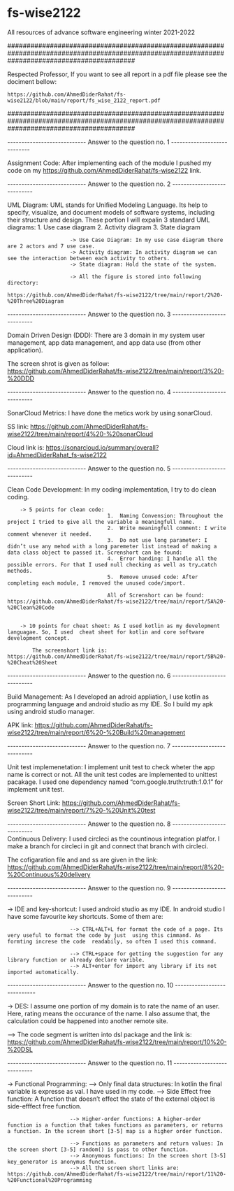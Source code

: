 # fs-wise2122
All resources of advance software engineering winter 2021-2022

#################################################################################################################################################

Respected Professor, 
	If you want to see all report in a pdf file please see the dociment bellow:
	
	https://github.com/AhmedDiderRahat/fs-wise2122/blob/main/report/fs_wise_2122_report.pdf 

#################################################################################################################################################


---------------------------- Answer to the question no. 1 ----------------------------

Assignment Code: After implementing each of the module I pushed my code on my https://github.com/AhmedDiderRahat/fs-wise2122 link.




---------------------------- Answer to the question no. 2 ----------------------------

UML Diagram: UML stands for Unified Modeling Language. Its help to specify, visualize, and document models of software systems, including their structure and design. 
These portion I will expalin 3 standard UML diagrams: 
													1.	Use case diagram 
													2.	Activity diagram 
													3.	State diagram
													
						-> Use Case Diagram: In my use case diagram there are 2 actors and 7 use case. 
						-> Activity diagram: In activity diagram we can see the interaction between each activity to others. 
						-> State diagram: Hold the state of the system.

						-> All the figure is stored into following directory: 
												https://github.com/AhmedDiderRahat/fs-wise2122/tree/main/report/2%20-%20Three%20Diagram 
												
												


												
---------------------------- Answer to the question no. 3 ----------------------------

Domain Driven Design (DDD): There are 3 domain in my system user management, app data management, and app data use (from other application). 

The screen shrot is given as follow: https://github.com/AhmedDiderRahat/fs-wise2122/tree/main/report/3%20-%20DDD 




---------------------------- Answer to the question no. 4 ----------------------------

SonarCloud Metrics: I have done the metics work by using sonarCloud. 

SS link:  https://github.com/AhmedDiderRahat/fs-wise2122/tree/main/report/4%20-%20sonarCloud 

Cloud link is: https://sonarcloud.io/summary/overall?id=AhmedDiderRahat_fs-wise2122   





---------------------------- Answer to the question no. 5 ----------------------------

Clean Code Development: In my coding implementation, I try to do clean coding. 

		-> 5 points for clean code: 
									1.	Naming Convension: Throughout the project I tried to give all the variable a meaningfull name.
									2.	Write meaningfull comment: I write comment whenever it needed. 
									3.	Do not use long parameter: I didn’t use any mehod with a long paremeter list instead of making a data class object to passed it. Screnshort can be found: 
									4.	Error handing: I handle all the possible errors. For that I used null checking as well as try…catch methods.
									5.	Remove unused code: After completing each module, I removed the unused code/import. 

									All of Screnshort can be found: https://github.com/AhmedDiderRahat/fs-wise2122/tree/main/report/5A%20-%20Clean%20Code 
									
									
		-> 10 points for cheat sheet: As I used kotlin as my development languagae. So, I used  cheat sheet for kotlin and core software development concept. 

			The screenshort link is: https://github.com/AhmedDiderRahat/fs-wise2122/tree/main/report/5B%20-%20Cheat%20Sheet 

			
			


			
---------------------------- Answer to the question no. 6 ----------------------------			
			
Build Management: As I developed an adroid appliation, I use kotlin as programming language and android studio as my IDE. So I build my apk using android studio manager. 

APK link: https://github.com/AhmedDiderRahat/fs-wise2122/tree/main/report/6%20-%20Build%20management 




---------------------------- Answer to the question no. 7 ----------------------------			

Unit test implemenetation: I implement unit test to check wheter the app name is correct or not. All the unit test codes are implemented to unittest pacakage. I used one dependency named “com.google.truth:truth:1.0.1” for implement unit test. 

Screen Short Link: https://github.com/AhmedDiderRahat/fs-wise2122/tree/main/report/7%20-%20Unit%20test 





---------------------------- Answer to the question no. 8 ----------------------------		
Continuous Delivery: I used circleci as the countinous integration platfor. I make a branch for circleci in git and connect that branch with circleci. 

The cofigaration file and and ss are given in the link: https://github.com/AhmedDiderRahat/fs-wise2122/tree/main/report/8%20-%20Continuous%20delivery 





---------------------------- Answer to the question no. 9 ----------------------------	

-> IDE and key-shortcut: I used android studio as my IDE. In android studio I have some favourite key shortcuts. Some of them are:
						
						--> CTRL+ALT+L for format the code of a page. Its very useful to format the code by just  using this cimmand. As formting increse the code  readabily, so often I used this command. 
						
						--> CTRL+space for getting the suggestion for any library function or already declare varible. 
						--> ALT+enter for import any library if its not imported automatically. 


						
						
						
---------------------------- Answer to the question no. 10 ----------------------------	


-> DES: I assume one portion of my domain is to rate the name of an user. Here, rating means the occurance of the name. I also assume that, the calculation could be happened into another remote site. 

--> The code segment is written into dsl package and the link is: https://github.com/AhmedDiderRahat/fs-wise2122/tree/main/report/10%20-%20DSL 





---------------------------- Answer to the question no. 11 ----------------------------	

-> Functional Programming: 
						--> Only final data structures: In kotlin the final variable is expresse as val. I have used in my code.
						-->	Side Effect free function: A function that doesn’t effect the state of the external object is side-efffect free function.
						
						--> Higher-order functions: A higher-order function is a function that takes functions as parameters, or returns a function. In the screen short [3-5] map is a higher order function.
						
						--> Functions as parameters and return values: In the screen short [3-5] random() is pass to other function. 
						--> Anonymous functions: In the screen short [3-5] key_generator is anonymus function. 
						--> All the screen short links are: https://github.com/AhmedDiderRahat/fs-wise2122/tree/main/report/11%20-%20Functional%20Programming 


 

 